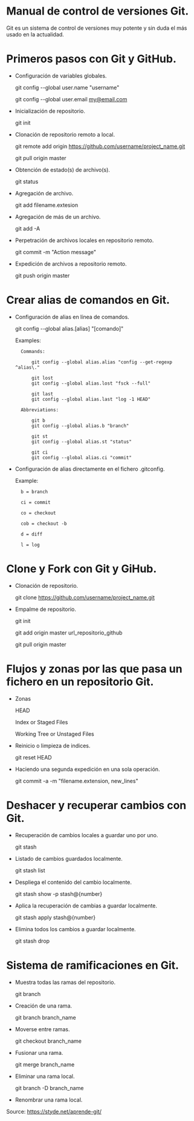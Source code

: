 # Manual de control de versiones Git.

Git es un sistema de control de versiones muy potente y sin duda el más usado en la actualidad.

# Primeros pasos con Git y GitHub.

- Configuración de variables globales.

	git config --global user.name "username"

	git config --global user.email my@email.com

- Inicialización de repositorio.
	
	git init

- Clonación de repositorio remoto a local.
	
	git remote add origin https://github.com/username/project_name.git

	git pull origin master

- Obtención de estado(s) de archivo(s).

	git status

- Agregación de archivo.

	git add filename.extesion

- Agregación de más de un archivo.

	git add -A

- Perpetración de archivos locales en repositorio remoto.

	git commit -m "Action message"

- Expedición de archivos a repositorio remoto.

	git push origin master

# Crear alias de comandos en Git.

- Configuración de alias en línea de comandos.

	git config --global alias.[alias] "[comando]"

	Examples:

		Commands:

			git config --global alias.alias "config --get-regexp ^alias\."
			 
			git lost
			git config --global alias.lost "fsck --full"

			git last
			git config --global alias.last "log -1 HEAD"

		Abbreviations:

			git b
			git config --global alias.b "branch"

			git st
			git config --global alias.st "status"

			git ci
			git config --global alias.ci "commit"

- Configuración de alias directamente en el fichero .gitconfig.

	Example:

		b = branch

	    ci = commit

	    co = checkout

	    cob = checkout -b

	    d = diff

	    l = log

# Clone y Fork con Git y GiHub.

- Clonación de repositorio.

	git clone https://github.com/username/project_name.git

- Empalme de repositorio.

	git init

	git add origin master url_repositorio_github

	git pull origin master

# Flujos y zonas por las que pasa un fichero en un repositorio Git.

- Zonas
	
	HEAD

	Index or Staged Files

	Working Tree or Unstaged Files

- Reinicio o limpieza de indices.

	git reset HEAD

- Haciendo una segunda expedición en una sola operación.

	git commit -a -m "filename.extension, new_lines"

# Deshacer y recuperar cambios con Git.

- Recuperación de cambios locales a guardar uno por uno.

	git stash

- Listado de cambios guardados localmente.

	git stash list

- Despliega el contenido del cambio localmente.

	git stash show -p stash@{number}

- Aplica la recuperación de cambias a guardar localmente.

	git stash apply stash@{number}

- Elimina todos los cambios a guardar localmente.

	git stash drop

# Sistema de ramificaciones en Git.

- Muestra todas las ramas del repositorio.

	git branch

- Creación de una rama.

	git branch branch_name

- Moverse entre ramas.

	git checkout branch_name

- Fusionar una rama.

	git merge branch_name

- Eliminar una rama local.

	git branch -D branch_name

- Renombrar una rama local.





Source: https://styde.net/aprende-git/